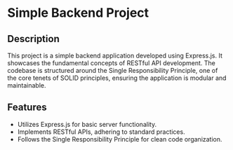 # Simple Backend Project

## Description
This project is a simple backend application developed using Express.js. It showcases the fundamental concepts of RESTful API development. The codebase is structured around the Single Responsibility Principle, one of the core tenets of SOLID principles, ensuring the application is modular and maintainable.

## Features
- Utilizes Express.js for basic server functionality.
- Implements RESTful APIs, adhering to standard practices.
- Follows the Single Responsibility Principle for clean code organization.
